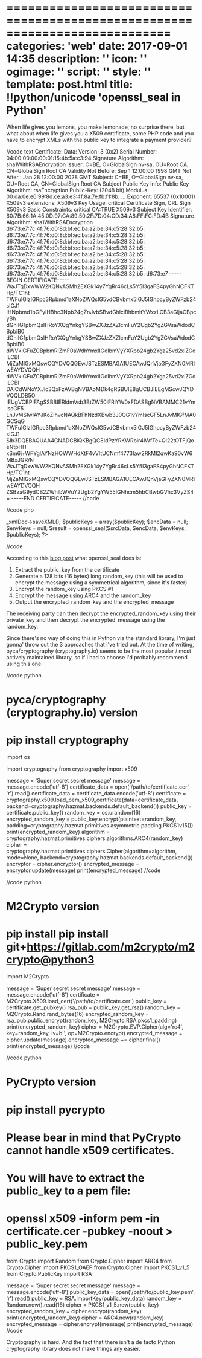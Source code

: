 ===========================================================================
categories: 'web'
date: 2017-09-01 14:35
description: ''
icon: ''
ogimage: ''
script: ''
style: ''
template: post.html
title: !!python/unicode 'openssl_seal in Python'
===========================================================================

When life gives you lemons, you make lemonade, no surprise there, but what about when life gives you a X509 certificate, some PHP code and you have to encrypt XMLs with the public key to integrate a payment provider? <!--more-->


//code text
Certificate:
    Data:
        Version: 3 (0x2)
        Serial Number:
            04:00:00:00:00:01:15:4b:5a:c3:94
    Signature Algorithm: sha1WithRSAEncryption
        Issuer: C=BE, O=GlobalSign nv-sa, OU=Root CA, CN=GlobalSign Root CA
        Validity
            Not Before: Sep  1 12:00:00 1998 GMT
            Not After : Jan 28 12:00:00 2028 GMT
        Subject: C=BE, O=GlobalSign nv-sa, OU=Root CA, CN=GlobalSign Root CA
        Subject Public Key Info:
            Public Key Algorithm: rsaEncryption
                Public-Key: (2048 bit)
                Modulus:
                    00:da:0e:e6:99:8d:ce:a3:e3:4f:8a:7e:fb:f1:8b:
                    ...
                Exponent: 65537 (0x10001)
        X509v3 extensions:
            X509v3 Key Usage: critical
                Certificate Sign, CRL Sign
            X509v3 Basic Constraints: critical
                CA:TRUE
            X509v3 Subject Key Identifier:
                60:7B:66:1A:45:0D:97:CA:89:50:2F:7D:04:CD:34:A8:FF:FC:FD:4B
    Signature Algorithm: sha1WithRSAEncryption
         d6:73:e7:7c:4f:76:d0:8d:bf:ec:ba:a2:be:34:c5:28:32:b5:
         d6:73:e7:7c:4f:76:d0:8d:bf:ec:ba:a2:be:34:c5:28:32:b5:
         d6:73:e7:7c:4f:76:d0:8d:bf:ec:ba:a2:be:34:c5:28:32:b5:
         d6:73:e7:7c:4f:76:d0:8d:bf:ec:ba:a2:be:34:c5:28:32:b5:
         d6:73:e7:7c:4f:76:d0:8d:bf:ec:ba:a2:be:34:c5:28:32:b5:
         d6:73:e7:7c:4f:76:d0:8d:bf:ec:ba:a2:be:34:c5:28:32:b5:
         d6:73:e7:7c:4f:76:d0:8d:bf:ec:ba:a2:be:34:c5:28:32:b5:
         d6:73:e7:7c:4f:76:d0:8d:bf:ec:ba:a2:be:34:c5:28:32:b5:
         d6:73:e7
-----BEGIN CERTIFICATE-----
WaJTqDxwWW2KQNvASMh2EXGk14y7YgRr46cLs5Y5l3gaFS4pyGhNCFKTHp/TC1ht
TWFuIGlzIGRpc3Rpbmd1aXNoZWQsIG5vdCBvbmx5IGJ5IGhpcyByZWFzb24sIGJ1
IHNpbmd1bGFyIHBhc3Npb24gZnJvbSBvdGhlciBhbmltYWxzLCB3aGljaCBpcyBh
dGhlIG1pbmQsIHRoYXQgYnkgYSBwZXJzZXZlcmFuY2Ugb2YgZGVsaWdodCBpbiB0
dGhlIG1pbmQsIHRoYXQgYnkgYSBwZXJzZXZlcmFuY2Ugb2YgZGVsaWdodCBpbiB0
dWVkIGFuZCBpbmRlZmF0aWdhYmxlIGdlbmVyYXRpb24gb2Yga25vd2xlZGdlLCBl
MjZaMIGxMQswCQYDVQQGEwJSTzESMBAGA1UECAwJQnVjaGFyZXN0MRIwEAYDVQQH
dWVkIGFuZCBpbmRlZmF0aWdhYmxlIGdlbmVyYXRpb24gb2Yga25vd2xlZGdlLCBl
DAlCdWNoYXJlc3QxFzAVBgNVBAoMDk4gRSBUIE8gUCBJIEEgMScwJQYDVQQLDB5O
IEUgVCBPIFAgSSBBIERldmVsb3BtZW50IFRlYW0xFDASBgNVBAMMC21vYmlscGF5
LnJvMSIwIAYJKoZIhvcNAQkBFhNzdXBwb3J0QG1vYmlscGF5LnJvMIGfMA0GCSqG
TWFuIGlzIGRpc3Rpbmd1aXNoZWQsIG5vdCBvbmx5IGJ5IGhpcyByZWFzb24sIGJ1
SIb3DQEBAQUAA4GNADCBiQKBgQC8IdPzYRKWRbir4IWfTe+Ql22tOTFjQoeNtpHH
xSm6j+WFYglAYNzHOWWHdXtF4vVItUCNmf4773Iaw2RkMI2qwKa90vW6MBxJGR/N
WaJTqDxwWW2KQNvASMh2EXGk14y7YgRr46cLs5Y5l3gaFS4pyGhNCFKTHp/TC1ht
MjZaMIGxMQswCQYDVQQGEwJSTzESMBAGA1UECAwJQnVjaGFyZXN0MRIwEAYDVQQH
ZSBzaG9ydCB2ZWhlbWVuY2Ugb2YgYW55IGNhcm5hbCBwbGVhc3VyZS4=
-----END CERTIFICATE-----
//code


//code php
<?php

$publicKey  = openssl_pkey_get_public("/path/to/certificate.cer");
$srcData    = $this->_xmlDoc->saveXML();
$publicKeys = array($publicKey);
$encData    = null;
$envKeys    = null;
$result     = openssl_seal($srcData, $encData, $envKeys, $publicKeys);

?>
//code


According to this <a href="https://web.archive.org/web/20150928173147/http://blog.local.ch:80/en/2007/10/29/openssl-php-to-java/" target="_blank">blog post</a> what openssl_seal does is:

1. Extract the public_key from the certificate
2. Generate a 128 bits (16 bytes) long random_key (this will be used to encrypt the message using a symmetrical algorithm, since it's faster)
3. Encrypt the random_key using PKCS #1
4. Encrypt the message using ARC4 and the random_key
5. Output the encrypted_random_key and the encrypted_message

The receiving party can then decrypt the encrypted_random_key using their private_key and then decrypt the encrypted_message using the random_key.

Since there's no way of doing this in Python via the standard library, I'm just gonna' throw out the 3 approaches that I've tried out. At the time of writing, pyca/cryptography (cryptography.io) seems to be the most popular / most actively maintained library, so if I had to choose I'd probably recommend using this one.


//code python
# pyca/cryptography (cryptography.io) version
# pip install cryptography

import os

import cryptography
from cryptography import x509


message = 'Super secret secret message'
message = message.encode('utf-8')
certificate_data = open('/path/to/certificate.cer', 'r').read()
certificate_data = certificate_data.encode('utf-8')
certificate = cryptography.x509.load_pem_x509_certificate(data=certificate_data, backend=cryptography.hazmat.backends.default_backend())
public_key = certificate.public_key()
random_key = os.urandom(16)
encrypted_random_key = public_key.encrypt(plaintext=random_key, padding=cryptography.hazmat.primitives.asymmetric.padding.PKCS1v15())
print(encrypted_random_key)
algorithm = cryptography.hazmat.primitives.ciphers.algorithms.ARC4(random_key)
cipher = cryptography.hazmat.primitives.ciphers.Cipher(algorithm=algorithm, mode=None, backend=cryptography.hazmat.backends.default_backend())
encryptor = cipher.encryptor()
encrypted_message = encryptor.update(message)
print(encrypted_message)
//code


//code python
# M2Crypto version
# pip install pip install git+https://gitlab.com/m2crypto/m2crypto@python3

import M2Crypto


message = 'Super secret secret message'
message = message.encode('utf-8')
certificate = M2Crypto.X509.load_cert('/path/to/certificate.cer')
public_key = certificate.get_pubkey()
rsa_pub = public_key.get_rsa()
random_key = M2Crypto.Rand.rand_bytes(16)
encrypted_random_key = rsa_pub.public_encrypt(random_key, M2Crypto.RSA.pkcs1_padding)
print(encrypted_random_key)
cipher = M2Crypto.EVP.Cipher(alg='rc4', key=random_key, iv=b'', op=M2Crypto.encrypt)
encrypted_message = cipher.update(message)
encrypted_message += cipher.final()
print(encrypted_message)
//code


//code python
# PyCrypto version
# pip install pycrypto

# Please bear in mind that PyCrypto cannot handle x509 certificates.
# You will have to extract the public_key to a pem file:
# openssl x509 -inform pem -in certificate.cer -pubkey -noout > public_key.pem

from Crypto import Random
from Crypto.Cipher import ARC4
from Crypto.Cipher import PKCS1_OAEP
from Crypto.Cipher import PKCS1_v1_5
from Crypto.PublicKey import RSA


message = 'Super secret secret message'
message = message.encode('utf-8')
public_key_data = open('/path/to/public_key.pem', 'r').read()
public_key = RSA.importKey(public_key_data)
random_key = Random.new().read(16)
cipher = PKCS1_v1_5.new(public_key)
encrypted_random_key = cipher.encrypt(random_key)
print(encrypted_random_key)
cipher = ARC4.new(random_key)
encrypted_message = cipher.encrypt(message)
print(encrypted_message)
//code


Cryptography is hard. And the fact that there isn't a de facto Python cryptography library does not make things any easier.
